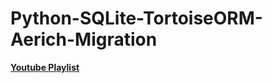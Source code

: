 # Python-SQLite-TortoiseORM-Aerich-Migration


**[Youtube Playlist](https://github.com/user/repo/blob/branch/other_file.md)**
